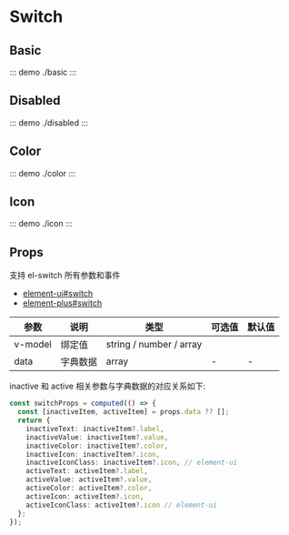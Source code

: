 # Switch

## Basic

::: demo
./basic
:::

## Disabled

::: demo
./disabled
:::

## Color

::: demo
./color
:::

## Icon

::: demo
./icon
:::

## Props

支持 el-switch 所有参数和事件

- [element-ui#switch](https://element.eleme.cn/#/zh-CN/component/switch#attributes)
- [element-plus#switch](https://element-plus.gitee.io/zh-CN/component/switch.html#%E5%B1%9E%E6%80%A7)

| 参数    | 说明     | 类型                    | 可选值 | 默认值 |
| ------- | -------- | ----------------------- | ------ | ------ |
| v-model | 绑定值   | string / number / array |
| data    | 字典数据 | array                   | -      | -      |

inactive 和 active 相关参数与字典数据的对应关系如下:

```ts
const switchProps = computed(() => {
  const [inactiveItem, activeItem] = props.data ?? [];
  return {
    inactiveText: inactiveItem?.label,
    inactiveValue: inactiveItem?.value,
    inactiveColor: inactiveItem?.color,
    inactiveIcon: inactiveItem?.icon,
    inactiveIconClass: inactiveItem?.icon, // element-ui
    activeText: activeItem?.label,
    activeValue: activeItem?.value,
    activeColor: activeItem?.color,
    activeIcon: activeItem?.icon,
    activeIconClass: activeItem?.icon // element-ui
  };
});
```
